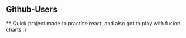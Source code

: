 ## Github-Users
** Quick project made to practice react, and also got to play with fusion charts :)

